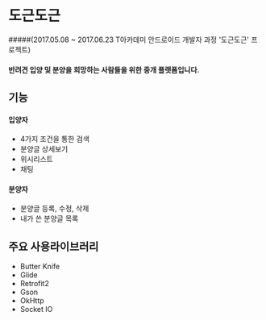 도근도근 
======
#####(2017.05.08 ~ 2017.06.23 T아카데미 안드로이드 개발자 과정 '도근도근' 프로젝트)

#### 반려견 입양 및 분양을 희망하는 사람들을 위한 중개 플랫폼입니다.

## 기능
#### 입양자
* 4가지 조건을 통한 검색
* 분양글 상세보기
* 위시리스트
* 채팅

#### 분양자
* 분양글 등록, 수정, 삭제
* 내가 쓴 분양글 목록

## 주요 사용라이브러리
* Butter Knife
* Glide
* Retrofit2
* Gson
* OkHttp
* Socket IO

